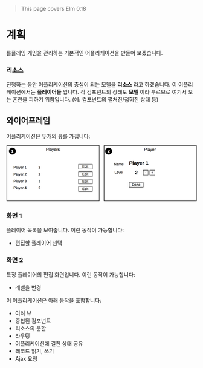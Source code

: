 > This page covers Elm 0.18

# 계획

롤플레잉 게임을 관리하는 기본적인 어플리케이션을 만들어 보겠습니다.

### 리소스

진행하는 동안 어플리케이션의 중심이 되는 모델을 __리소스__ 라고 하겠습니다. 이 어플리케이션에서는 __플레이어들__ 입니다. 각 컴포넌트의 상태도 __모델__ 이라 부르므로 여기서 오는 혼란을 피하기 위함입니다. (예: 컴포넌트의 펼쳐진/접혀진 상태 등)

## 와이어프레임

어플리케이션은 두개의 뷰를 가집니다:

![Plan](01-planning.png)

### 화면 1

플레이어 목록을 보여줍니다. 이런 동작이 가능합니다:

- 편집할 플레이어 선택

### 화면 2

특정 플레이어의 편집 화면입니다. 이런 동작이 가능합니다:

- 레벨을 변경

이 어플리케이션은 아래 동작을 포함합니다:

- 여러 뷰
- 중첩된 컴포넌트
- 리소스의 분할
- 라우팅
- 어플리케이션에 걸친 상태 공유
- 레코드 읽기, 쓰기
- Ajax 요청
